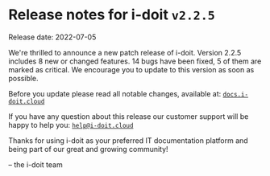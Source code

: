 # Release notes for i-doit `v2.2.5`

Release date: 2022-07-05

We're thrilled to announce a new patch release of i-doit. Version 2.2.5 includes 8 new or changed features. 14 bugs have been fixed, 5 of them are marked as critical. We encourage you to update to this version as soon as possible.

Before you update please read all notable changes, available at: [`docs.i-doit.cloud`](https://docs.i-doit.cloud/ref/changelog.html)

If you have any question about this release our customer support will be happy to help you: [`help@i-doit.cloud`](mailto:help@i-doit.cloud)

Thanks for using i-doit as your preferred IT documentation platform and being part of our great and growing community!

– the i-doit team
